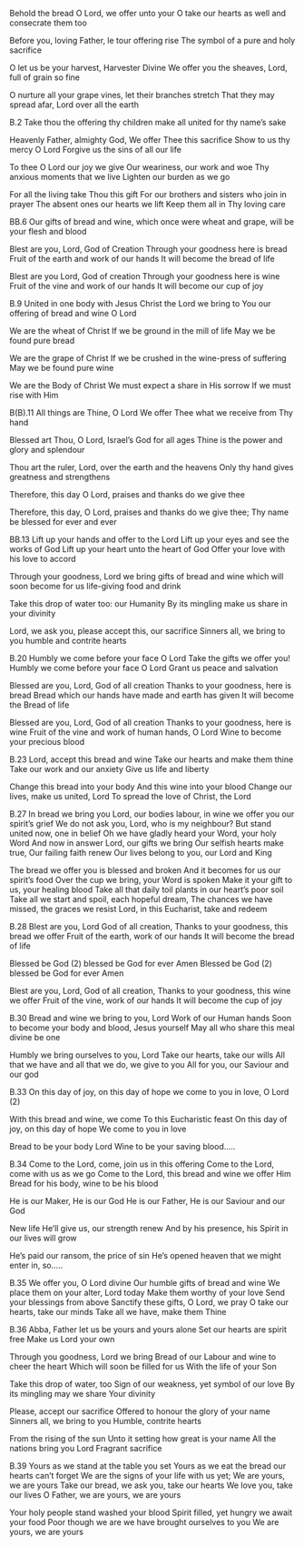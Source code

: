 Behold the bread O Lord, we offer unto your
O take our hearts as well and consecrate them too

Before you, loving Father, le tour offering rise
The symbol of a pure and holy sacrifice

O let us be your harvest, Harvester Divine
We offer you the sheaves, Lord, full of grain so fine

O nurture all your grape vines, let their branches stretch
That they may spread afar, Lord over all the earth

B.2
Take thou the offering thy children make
all united for thy name’s sake

Heavenly Father, almighty God,
We offer Thee this sacrifice
Show to us thy mercy O Lord
Forgive us the sins of all our life

To thee O Lord our joy we give
Our weariness, our work and woe
Thy anxious moments that we live
Lighten our burden as we go

For all the living take Thou this gift
For our brothers and sisters who join in prayer
The absent ones our hearts we lift 
Keep them all in Thy loving care

BB.6
Our gifts of bread and wine, which once were 
wheat and grape, will be your flesh and blood

Blest are you, Lord, God of Creation
Through your goodness here is bread
Fruit of the earth and work of our hands
It will become the bread of life

Blest are you Lord, God of creation
Through your goodness here is wine
Fruit of the vine and work of our hands
It will become our cup of joy

B.9
United in one body with Jesus Christ the Lord
we bring to You our offering of bread and wine O Lord

We are the wheat of Christ
If we be ground in the mill of life
May we be found pure bread

We are the grape of Christ
If we be crushed in the wine-press of suffering
May we be found pure wine

We are the Body of Christ
We must expect a share in His sorrow
If we must rise with Him

B(B).11
All things are Thine, O Lord
We offer Thee what we receive from Thy hand

Blessed art Thou, O Lord, Israel’s God for all ages
Thine is the power and glory and splendour

Thou art the ruler, Lord, over the earth and the heavens
Only thy hand gives greatness and strengthens

Therefore, this day O Lord, praises and thanks 
do we give thee

Therefore, this day, O Lord, praises and thanks 
do we give thee;
Thy name be blessed for ever and ever
	
BB.13
Lift up your hands and offer to the Lord
Lift up your eyes and see the works of God
Lift up your heart unto the heart of God
Offer your love with his love to accord

Through your goodness, Lord we bring
gifts of bread and wine
which will soon become for us
life-giving food and drink

Take this drop of water too:
our Humanity
By its mingling make us share
in your divinity

Lord, we ask you, please accept
this, our sacrifice
Sinners all, we bring to you
humble and contrite hearts

B.20
Humbly we come before your face O Lord
Take the gifts we offer you!
Humbly we come before your face O Lord
Grant us peace and salvation

Blessed are you, Lord, God of all creation
Thanks to your goodness, here is bread
Bread which our hands have made and earth has given
It will become the Bread of life

Blessed are you, Lord, God of all creation
Thanks to your goodness, here is wine
Fruit of the vine and work of human hands, O Lord
Wine to become your precious blood 

B.23
Lord, accept this bread and wine
Take our hearts and make them thine
Take our work and our anxiety
Give us life and liberty

Change this bread into your body
And this wine into your blood
Change our lives, make us united, Lord
To spread the love of Christ, the Lord

B.27
In bread we bring you Lord, our bodies labour,
in wine we offer you our spirit’s grief
We do not ask you, Lord, who is my neighbour?
But stand united now, one in belief
Oh we have gladly heard your Word, your holy Word
And now in answer Lord, our gifts we bring
Our selfish hearts make true,
Our failing faith renew
Our lives belong to you, our Lord and King

The bread we offer you is blessed and broken
And it becomes for us our spirit’s food
Over the cup we bring, your Word is spoken
Make it your gift to us, your healing blood
Take all that daily toil plants in our heart’s poor soil
Take all we start and spoil, each hopeful dream,
The chances we have missed, the graces we resist
Lord, in this Eucharist, take and redeem

B.28
Blest are you, Lord God of all creation,
Thanks to your goodness, this bread we offer
Fruit of the earth, work of our hands
It will become the bread of life

Blessed be God (2) blessed be God for ever Amen
Blessed be God (2) blessed be God for ever Amen

Blest are you, Lord, God of all creation,
Thanks to your goodness, this wine we offer
Fruit of the vine, work of our hands
It will become the cup of joy
 
B.30
Bread and wine we bring to you, Lord
Work of our Human hands
Soon to become your body and blood, Jesus yourself
May all who share this meal divine be one

Humbly we bring ourselves to you, Lord
Take our hearts, take our wills
All that we have and all that we do, we give to you
All for you, our Saviour and our god
	
B.33
On this day of joy, on this day of hope
we come to you in love, O Lord (2)

With this bread and wine, we come
To this Eucharistic feast
On this day of joy, on this day of hope
We come to you in love

Bread to be your body Lord
Wine to be your saving blood…..

B.34
Come to the Lord, come, join us in this offering
Come to the Lord, come with us as we go
Come to the Lord, this bread and wine we offer Him
Bread for his body, wine to be his blood

He is our Maker, He is our God
He is our Father, He is our Saviour and our God
		
New life He’ll give us, our strength renew
And by his presence, his Spirit in our lives will grow

He’s paid our ransom, the price of sin
He’s opened heaven that we might enter in, so…..

B.35
We offer you, O Lord divine
Our humble gifts of bread and wine
We place them on your alter, Lord today
Make them worthy of your love
Send your blessings from above
Sanctify these gifts, O Lord, we pray
O take our hearts, take our minds
Take all we have, make them Thine

B.36
Abba, Father let us be yours and yours alone
Set our hearts are spirit free 
Make us Lord your own

Through you goodness, Lord we bring
Bread of our Labour and wine to cheer the heart
Which will soon be filled for us
With the life of your Son

Take this drop of water, too
Sign of our weakness, yet symbol of our love
By its mingling may we share
Your divinity

Please, accept our sacrifice
Offered to honour the glory of your name
Sinners all, we bring to you
Humble, contrite hearts

From the rising of the sun
Unto it setting how great is your name
All the nations bring you Lord
Fragrant sacrifice

B.39
Yours as we stand at the table you set
Yours as we eat the bread our hearts can’t forget
We are the signs of your life with us yet;
We are yours, we are yours
Take our bread, we ask you, take our hearts
We love you, take our lives
O Father, we are yours, we are yours

Your holy people stand washed your blood
Spirit filled, yet hungry we await your food
Poor though we are we have brought ourselves to you
We are yours, we are yours